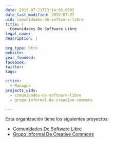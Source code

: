 ```yaml
---
date: 2019-07-21T23:14:06.000Z
date_last_modified: 2019-07-21
uid: comunidades-de-software-libre
title: |
  Comunidades De Software Libre
legal_name: 
description: |
  
org_type: Otro
website: 
year_founded: 
facebook: 
twitter: 
tags:

cities: 
  - Managua
projects_uids:
  - comunidades-de-software-libre
  - grupo-informal-de-creative-commons

---
```


Esta organización tiene los siguientes proyectos:

- [Comunidades De Software Libre](/proyectos/comunidades-de-software-libre)
- [Grupo Informal De Creative Commons](/proyectos/grupo-informal-de-creative-commons)
